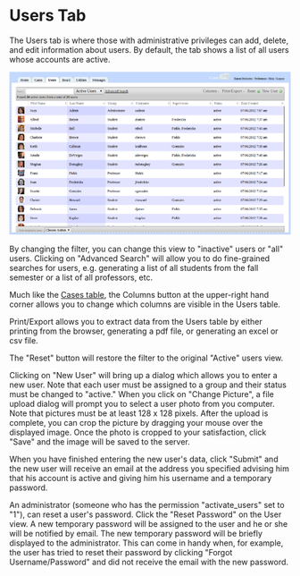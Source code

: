 # Users Tab

The Users tab is where those with administrative privileges can add, delete, and edit information about users.  By default, the tab shows a list of all users whose accounts are active.

![View of Users tab](img/users_tab.png)

By changing the filter, you can change this view to "inactive" users or "all" users.  Clicking on "Advanced Search" will allow you to do fine-grained searches for users, e.g. generating a list of all students from the fall semester or a list of all professors, etc.

Much like the [Cases table](cases-tab.md#Cases_Table), the Columns button at  the upper-right hand corner allows you to change which columns are visible in the Users table.

Print/Export allows you to extract data from the Users table by either printing from the browser, generating a pdf file, or generating an excel or csv file.

The "Reset" button will restore the filter to the original "Active" users view.

Clicking on "New User" will bring up a dialog which allows you to enter a new user.  Note that each user must be assigned to a group and their status must be changed to "active."  When you click on "Change Picture", a file upload dialog will prompt you to select a user photo from you computer.  Note that pictures must be at least 128 x 128 pixels.  After the upload is complete, you can crop the picture by dragging your mouse over the displayed image. Once the photo is cropped to your satisfaction, click "Save" and the image will be saved to the server.

When you have finished entering the new user's data, click "Submit" and the new user will receive an email at the address you specified advising him that his account is active and giving him his username and a temporary password.

An administrator (someone who has the permission "activate_users" set to "1"), can reset a user's password. Click the "Reset Password" on the User view.  A new temporary password will be assigned to the user and he or she will be notified by email. The new temporary password will be briefly displayed to the administrator.  This can come in handy when, for example, the user has tried to reset their password by clicking "Forgot Username/Password" and did not receive the email with the new password.

